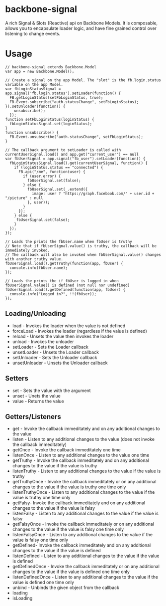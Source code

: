 backbone-signal
===============

A rich Signal & Slots (Reactive) api on Backbone Models. It is composable, allows you to encapsulate loader logic,
 and have fine grained control over listening to change events.

# Usage

    // backbone-signal extends Backbone.Model
    var app = new Backbone.Model();

    // Create a signal on the app Model. The "slot" is the fb.login.status variable on the app Model.
    var fbLoginStatusSignal = app.signal('fb.login.status').setLoader(function() {
      FB.getLoginStatus(setFbLoginStatus, true);
      FB.Event.subscribe("auth.statusChange", setFbLoginStatus);
    }).setUnloader(function() {
        unsubscribe();
      });
    function setFbLoginStatus(loginStatus) {
      fbLoginStatusSignal.set(loginStatus);
    }
    function unsubscribe() {
      FB.Event.unsubscribe("auth.statusChange", setFbLoginStatus);
    }

    // The callback argument to setLoader is called with currentUserSignal.load() and app.get("current_user") == null
    var fbUserSignal = app.signal("fb_user").setLoader(function() {
      fbLoginStatusSignal.load().get(currentUserSignal, function() {
        if (loginStatus.status == "connected") {
          FB.api("/me", function(user) {
            if (user.error) {
              fbUserSignal.set(false);
            } else {
              fbUserSignal.set(_.extend({
                image: user ? "https://graph.facebook.com/" + user.id + "/picture" : null
              }, user));
            }
          });
        } else {
         fbUserSignal.set(false);
        }
      });
    });

    // Loads the prints the fbUser.name when fbUser is truthy
    // Note that if fbUserSignal.value() is truthy, the callback will be immediately invoked.
    // The callback will also be invoked when fbUserSignal.value() changes with another truthy value.
    fbUserSignal.load().getTruthy(function(app, fbUser) {
      console.info(fbUser.name);
    });

    // Loads the prints the if fbUser is logged in when fbUserSignal.value() is defined (not null nor undefined)
    fbUserSignal.load().getDefined(function(app, fbUser) {
      console.info("Logged in?", !!(fbUser));
    });

## Loading/Unloading

* load - Invokes the loader when the value is not defined
* forceLoad - Invokes the loader (regardless if the value is defined)
* reload - Unsets the value then invokes the loader
* unload - Invokes the unloader
* setLoader - Sets the Loader callback
* unsetLoader - Unsets the Loader callback
* setUnloader - Sets the Unloader callback
* unsetUnloader - Unsets the Unloader callback

## Setters

* set - Sets the value with the argument
* unset - Unets the value
* value - Returns the value

## Getters/Listeners

* get - Invoke the callback immeditately and on any additional changes to the value
* listen - Listen to any additional changes to the value (does not invoke the callback immeditately)
* getOnce - Invoke the callback immeditately one time
* listenOnce - Listen to any additional changes to the value one time
* getTruthy - Invoke the callback immeditately and on any additional changes to the value if the value is truthy
* listenTruthy - Listen to any additional changes to the value if the value is truthy
* getTruthyOnce - Invoke the callback immeditately or on any additional changes to the value if the value is truthy one time only
* listenTruthyOnce - Listen to any additional changes to the value if the value is truthy one time only
* getFalsy- Invoke the callback immeditately and on any additional changes to the value if the value is falsy
* listenFalsy - Listen to any additional changes to the value if the value is falsy
* getFalsyOnce - Invoke the callback immeditately or on any additional changes to the value if the value is falsy one time only
* listenFalsyOnce - Listen to any additional changes to the value if the value is falsy one time only
* getDefined- Invoke the callback immeditately and on any additional changes to the value if the value is defined
* listenDefined - Listen to any additional changes to the value if the value is defined
* getDefinedOnce - Invoke the callback immeditately or on any additional changes to the value if the value is defined one time only
* listenDefinedOnce - Listen to any additional changes to the value if the value is defined one time only
* unbind - Unbinds the given object from the callback
* loading
* isLoading
